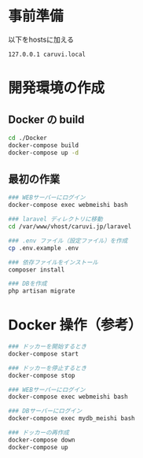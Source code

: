 事前準備
=============

以下をhostsに加える   

```
127.0.0.1 caruvi.local
```

開発環境の作成
=============

Docker の build
-------------

```bash
cd ./Docker
docker-compose build
docker-compose up -d
```

最初の作業
-------------

```bash
### WEBサーバーにログイン
docker-compose exec webmeishi bash

### laravel ディレクトリに移動
cd /var/www/vhost/caruvi.jp/laravel

### .env ファイル（設定ファイル）を作成
cp .env.example .env

### 依存ファイルをインストール
composer install

### DBを作成
php artisan migrate
```

Docker 操作（参考）
=============

```bash
### ドッカーを開始するとき
docker-compose start

### ドッカーを停止するとき
docker-compose stop

### WEBサーバーにログイン
docker-compose exec webmeishi bash

### DBサーバーにログイン
docker-compose exec mydb_meishi bash

### ドッカーの再作成
docker-compose down
docker-compose up
```
